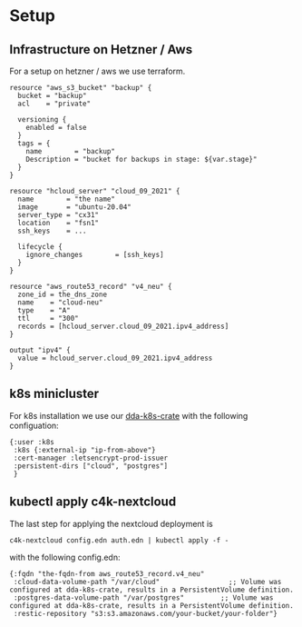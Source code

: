 # Setup 
## Infrastructure on Hetzner / Aws

For a setup on hetzner / aws we use terraform.

```
resource "aws_s3_bucket" "backup" {
  bucket = "backup"
  acl    = "private"

  versioning {
    enabled = false
  }
  tags = {
    name        = "backup"
    Description = "bucket for backups in stage: ${var.stage}"
  }
}

resource "hcloud_server" "cloud_09_2021" {
  name        = "the name"
  image       = "ubuntu-20.04"
  server_type = "cx31"
  location    = "fsn1"
  ssh_keys    = ...

  lifecycle {
    ignore_changes        = [ssh_keys]
  }
}

resource "aws_route53_record" "v4_neu" {
  zone_id = the_dns_zone
  name    = "cloud-neu"
  type    = "A"
  ttl     = "300"
  records = [hcloud_server.cloud_09_2021.ipv4_address]
}

output "ipv4" {
  value = hcloud_server.cloud_09_2021.ipv4_address
}

```

## k8s minicluster

For k8s installation we use our [dda-k8s-crate](https://github.com/DomainDrivenArchitecture/dda-k8s-crate) with the following configuation:


```
{:user :k8s
 :k8s {:external-ip "ip-from-above"}
 :cert-manager :letsencrypt-prod-issuer
 :persistent-dirs ["cloud", "postgres"]
 }
```

## kubectl apply c4k-nextcloud

The last step for applying the nextcloud deployment is

```
c4k-nextcloud config.edn auth.edn | kubectl apply -f -
```

with the following config.edn:

```
{:fqdn "the-fqdn-from aws_route53_record.v4_neu"
 :cloud-data-volume-path "/var/cloud"                 ;; Volume was configured at dda-k8s-crate, results in a PersistentVolume definition.
 :postgres-data-volume-path "/var/postgres"         ;; Volume was configured at dda-k8s-crate, results in a PersistentVolume definition.
 :restic-repository "s3:s3.amazonaws.com/your-bucket/your-folder"}
```
